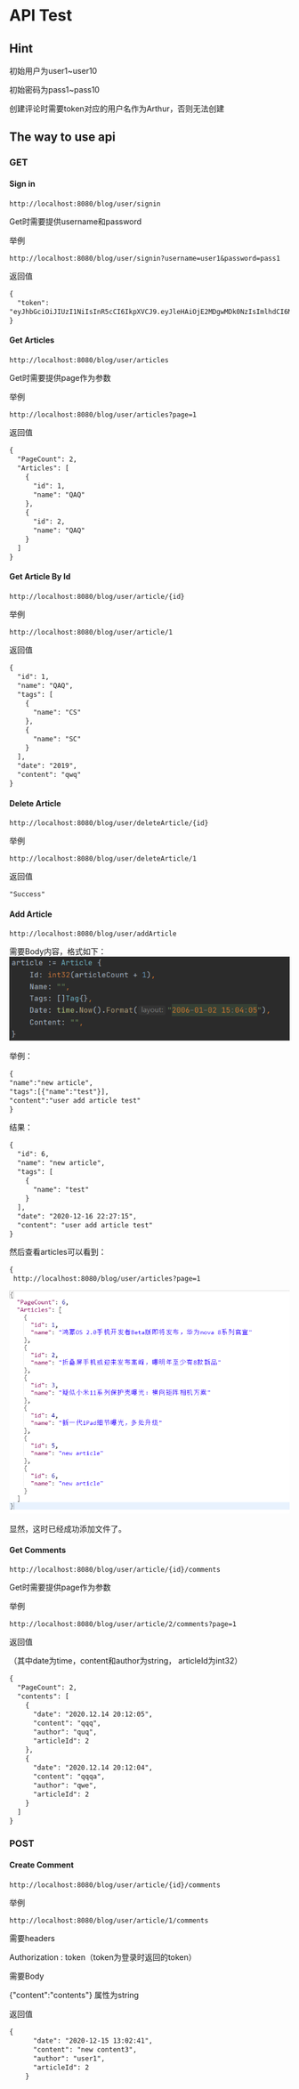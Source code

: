 

# API Test

## Hint

初始用户为user1\~user10

初始密码为pass1\~pass10

创建评论时需要token对应的用户名作为Arthur，否则无法创建

## The way to use api

### GET

#### 	**Sign in**

```
http://localhost:8080/blog/user/signin
```

Get时需要提供username和password

举例

```
http://localhost:8080/blog/user/signin?username=user1&password=pass1
```

返回值

```
{
  "token": "eyJhbGciOiJIUzI1NiIsInR5cCI6IkpXVCJ9.eyJleHAiOjE2MDgwMDk0NzIsImlhdCI6MTYwODAwNTg3Mn0.7kLZW1xH7cdsQTQvM16aC_oSBxiczIQLZLXOqeIm5_c"
}
```

#### 	Get Articles

```
http://localhost:8080/blog/user/articles
```

Get时需要提供page作为参数

举例

```
http://localhost:8080/blog/user/articles?page=1
```

  返回值

```
{
  "PageCount": 2,
  "Articles": [
    {
      "id": 1,
      "name": "QAQ"
    },
    {
      "id": 2,
      "name": "QAQ"
    }
  ]
}
```

#### 	Get Article By Id

```
http://localhost:8080/blog/user/article/{id}
```

举例

```
http://localhost:8080/blog/user/article/1
```

返回值

```
{
  "id": 1,
  "name": "QAQ",
  "tags": [
    {
      "name": "CS"
    },
    {
      "name": "SC"
    }
  ],
  "date": "2019",
  "content": "qwq"
}
```

#### 	Delete Article

```
http://localhost:8080/blog/user/deleteArticle/{id}
```

举例

```
http://localhost:8080/blog/user/deleteArticle/1
```

返回值

```
"Success"
```

#### Add Article

```
http://localhost:8080/blog/user/addArticle
```

需要Body内容，格式如下：
![](./fig/addArticle.PNG)

举例：
```
{
"name":"new article",
"tags":[{"name":"test"}],
"content":"user add article test"
}
```

结果：
```
{
  "id": 6,
  "name": "new article",
  "tags": [
    {
      "name": "test"
    }
  ],
  "date": "2020-12-16 22:27:15",
  "content": "user add article test"
}
```

然后查看articles可以看到：

```
{
 http://localhost:8080/blog/user/articles?page=1
```
![](./fig/articles.PNG)

显然，这时已经成功添加文件了。


#### 	Get Comments

```
http://localhost:8080/blog/user/article/{id}/comments
```

Get时需要提供page作为参数

举例

```
http://localhost:8080/blog/user/article/2/comments?page=1
```

返回值

（其中date为time，content和author为string， articleId为int32）

```
{
  "PageCount": 2,
  "contents": [
    {
      "date": "2020.12.14 20:12:05",
      "content": "qqq",
      "author": "quq",
      "articleId": 2
    },
    {
      "date": "2020.12.14 20:12:04",
      "content": "qqqa",
      "author": "qwe",
      "articleId": 2
    }
  ]
}
```

### POST

#### 	Create Comment

```
http://localhost:8080/blog/user/article/{id}/comments
```

举例

```
http://localhost:8080/blog/user/article/1/comments
```

需要headers

Authorization : token（token为登录时返回的token）

需要Body

{"content":"contents"} 属性为string

返回值

```
{
      "date": "2020-12-15 13:02:41",
      "content": "new content3",
      "author": "user1",
      "articleId": 2
    }
```

